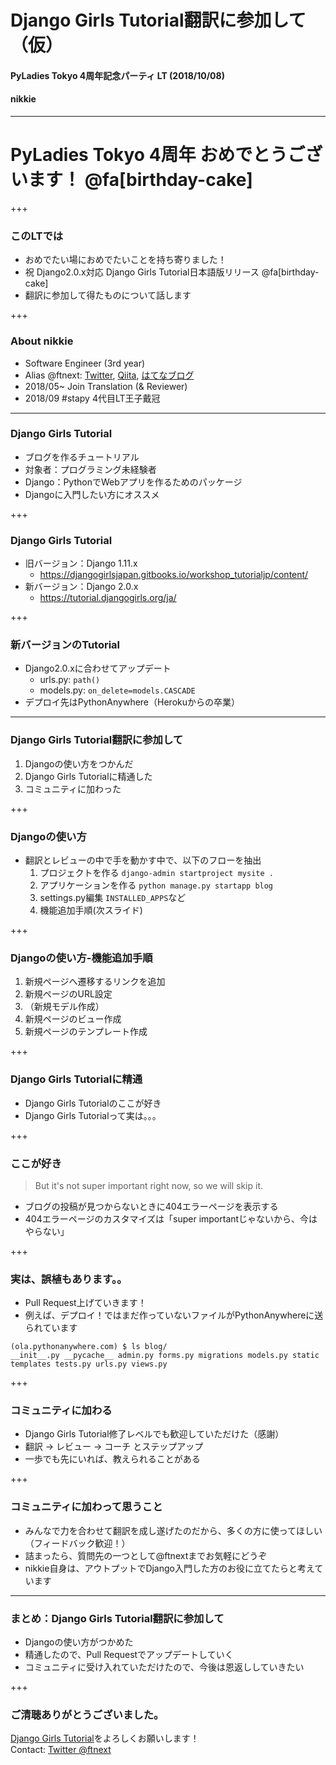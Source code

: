 # Django Girls Tutorial翻訳に参加して（仮）
#### PyLadies Tokyo 4周年記念パーティ LT (2018/10/08)
#### nikkie

---

# PyLadies Tokyo 4周年 おめでとうございます！ @fa[birthday-cake]

+++

### このLTでは

- おめでたい場におめでたいことを持ち寄りました！
- 祝 Django2.0.x対応 Django Girls Tutorial日本語版リリース @fa[birthday-cake]
- 翻訳に参加して得たものについて話します

+++

### About nikkie

- Software Engineer (3rd year)
- Alias @ftnext: [Twitter](https://twitter.com/ftnext), [Qiita](https://qiita.com/ftnext), [はてなブログ](http://nikkie-ftnext.hatenablog.com/)
- 2018/05~ Join Translation (& Reviewer)
- 2018/09 #stapy 4代目LT王子戴冠

---

### Django Girls Tutorial

- ブログを作るチュートリアル
- 対象者：プログラミング未経験者
- Django：PythonでWebアプリを作るためのパッケージ
- Djangoに入門したい方にオススメ

+++

### Django Girls Tutorial

- 旧バージョン：Django 1.11.x
  - https://djangogirlsjapan.gitbooks.io/workshop_tutorialjp/content/
- 新バージョン：Django 2.0.x
  - https://tutorial.djangogirls.org/ja/

+++

### 新バージョンのTutorial

- Django2.0.xに合わせてアップデート
  - urls.py: `path()`
  - models.py: `on_delete=models.CASCADE`
- デプロイ先はPythonAnywhere（Herokuからの卒業）

---

### Django Girls Tutorial翻訳に参加して

1. Djangoの使い方をつかんだ
1. Django Girls Tutorialに精通した
1. コミュニティに加わった

+++

### Djangoの使い方

- 翻訳とレビューの中で手を動かす中で、以下のフローを抽出
  1. プロジェクトを作る `django-admin startproject mysite .`
  1. アプリケーションを作る `python manage.py startapp blog`
  1. settings.py編集 `INSTALLED_APPS`など
  1. 機能追加手順(次スライド)

+++

### Djangoの使い方-機能追加手順

1. 新規ページへ遷移するリンクを追加
1. 新規ページのURL設定
1. （新規モデル作成）
1. 新規ページのビュー作成
1. 新規ページのテンプレート作成

+++

### Django Girls Tutorialに精通

- Django Girls Tutorialのここが好き
- Django Girls Tutorialって実は。。。

+++

### ここが好き

> But it's not super important right now, so we will skip it.

- ブログの投稿が見つからないときに404エラーページを表示する
- 404エラーページのカスタマイズは「super importantじゃないから、今はやらない」

+++

### 実は、誤植もあります。。

- Pull Request上げていきます！
- 例えば、デプロイ！ではまだ作っていないファイルがPythonAnywhereに送られています

```
(ola.pythonanywhere.com) $ ls blog/
__init__.py __pycache__ admin.py forms.py migrations models.py static
templates tests.py urls.py views.py
```

+++

### コミュニティに加わる

- Django Girls Tutorial修了レベルでも歓迎していただけた（感謝）
- 翻訳 → レビュー → コーチ とステップアップ
- 一歩でも先にいれば、教えられることがある

+++

### コミュニティに加わって思うこと

- みんなで力を合わせて翻訳を成し遂げたのだから、多くの方に使ってほしい（フィードバック歓迎！）
- 詰まったら、質問先の一つとして@ftnextまでお気軽にどうぞ
- nikkie自身は、アウトプットでDjango入門した方のお役に立てたらと考えています

---

### まとめ：Django Girls Tutorial翻訳に参加して

- Djangoの使い方がつかめた
- 精通したので、Pull Requestでアップデートしていく
- コミュニティに受け入れていただけたので、今後は恩返ししていきたい

+++

### ご清聴ありがとうございました。

[Django Girls Tutorial](https://tutorial.djangogirls.org/ja/)をよろしくお願いします！<br>
Contact: [Twitter @ftnext](https://twitter.com/ftnext)
